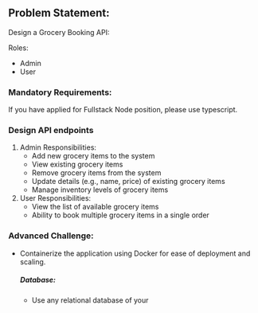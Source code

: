 ## Problem Statement:
Design a Grocery Booking API:

Roles:
- Admin
- User

### Mandatory Requirements:
If you have applied for Fullstack Node position, please use typescript.

### Design API endpoints

1. Admin Responsibilities:
    - Add new grocery items to the system
    - View existing grocery items
    - Remove grocery items from the system
    - Update details (e.g., name, price) of existing grocery items
    - Manage inventory levels of grocery items
2. User Responsibilities:
    - View the list of available grocery items
    - Ability to book multiple grocery items in a single order

### Advanced Challenge:
* Containerize the application using Docker for ease of deployment and scaling.
    ##### Database:
    * Use any relational database of your